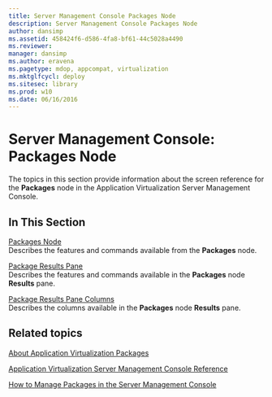 ```yaml
---
title: Server Management Console Packages Node
description: Server Management Console Packages Node
author: dansimp
ms.assetid: 458424f6-d586-4fa8-bf61-44c5028a4490
ms.reviewer: 
manager: dansimp
ms.author: eravena
ms.pagetype: mdop, appcompat, virtualization
ms.mktglfcycl: deploy
ms.sitesec: library
ms.prod: w10
ms.date: 06/16/2016
---
```



# Server Management Console: Packages Node


The topics in this section provide information about the screen reference for the **Packages** node in the Application Virtualization Server Management Console.

## In This Section


<a href="" id="packages-node"></a>[Packages Node](packages-node.md)  
Describes the features and commands available from the **Packages** node.

<a href="" id="package-results-pane"></a>[Package Results Pane](package-results-pane.md)  
Describes the features and commands available in the **Packages** node **Results** pane.

<a href="" id="package-results-pane-columns"></a>[Package Results Pane Columns](package-results-pane-columns.md)  
Describes the columns available in the **Packages** node **Results** pane.

## Related topics


[About Application Virtualization Packages](about-application-virtualization-packages.md)

[Application Virtualization Server Management Console Reference](application-virtualization-server-management-console-reference.md)

[How to Manage Packages in the Server Management Console](how-to-manage-packages-in-the-server-management-console.md)

 

 





